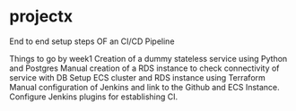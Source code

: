 # projectx
End to end setup steps OF an CI/CD Pipeline

Things to go by week1
Creation of a dummy stateless service using Python and Postgres
Manual creation of a RDS instance to check connectivity of service with DB
Setup ECS cluster and RDS instance using Terraform
Manual configuration of Jenkins and link to the Github and ECS Instance.
Configure Jenkins plugins for establishing CI.
